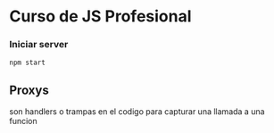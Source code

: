 # Curso de JS Profesional


### Iniciar server

```shell
npm start
```

## Proxys

son handlers o trampas en el codigo para capturar una llamada a una funcion
